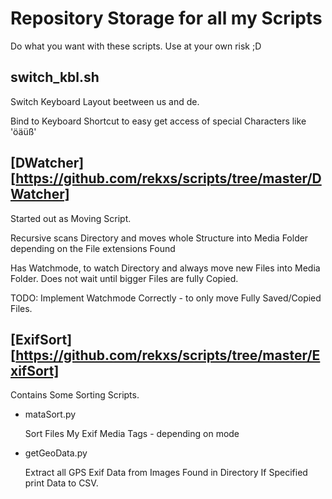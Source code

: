 # Repository Storage for all my Scripts

Do what you want with these scripts. Use at your own risk ;D

## switch\_kbl.sh
	
Switch Keyboard Layout beetween us and de.

Bind to Keyboard Shortcut to easy get access of special Characters like 'öäüß'

## [DWatcher][https://github.com/rekxs/scripts/tree/master/DWatcher]

Started out as Moving Script. 

Recursive scans Directory and moves whole Structure into Media Folder depending on the File 
extensions Found

Has Watchmode, to watch Directory and always move new Files into Media Folder. 
Does not wait until bigger Files are fully Copied. 

TODO: Implement Watchmode Correctly - to only move Fully Saved/Copied Files.

## [ExifSort][https://github.com/rekxs/scripts/tree/master/ExifSort]

Contains Some Sorting Scripts. 

* mataSort.py 

	Sort Files My Exif Media Tags - depending on mode

* getGeoData.py
	
	Extract all GPS Exif Data from Images Found in Directory 
	If Specified print Data to CSV.
  
